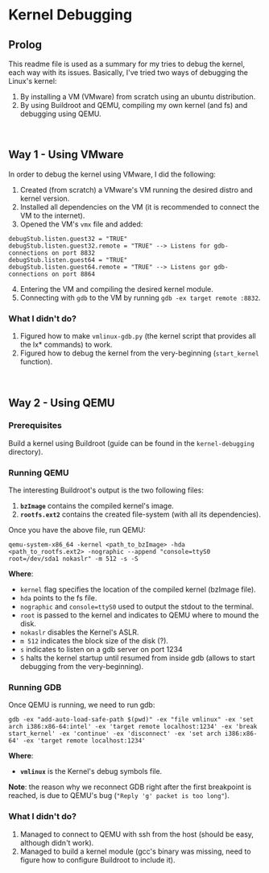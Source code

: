 # Kernel Debugging

## Prolog

This readme file is used as a summary for my tries to debug the kernel, each way with its issues.
Basically, I've tried two ways of debugging the Linux's kernel:
1. By installing a VM (VMware) from scratch using an ubuntu distribution.
2. By using Buildroot and QEMU, compiling my own kernel (and fs) and debugging using QEMU.

</br>

## Way 1 - Using VMware

In order to debug the kernel using VMware, I did the following:
1. Created (from scratch) a VMware's VM running the desired distro and kernel version.
2. Installed all dependencies on the VM (it is recommended to connect the VM to the internet).
3. Opened the VM's `vmx` file and added:
 ```
 debugStub.listen.guest32 = "TRUE"
 debugStub.listen.guest32.remote = "TRUE" --> Listens for gdb-connections on port 8832
 debugStub.listen.guest64 = "TRUE"
 debugStub.listen.guest64.remote = "TRUE" --> Listens gor gdb-connections on port 8864
 ```
4. Entering the VM and compiling the desired kernel module.
5. Connecting with `gdb` to the VM by running `gdb -ex target remote :8832`.

### What I didn't do?
1. Figured how to make `vmlinux-gdb.py` (the kernel script that provides all the lx* commands) to work.
2. Figured how to debug the kernel from the very-beginning (`start_kernel` function).

</br>

## Way 2 - Using QEMU

### Prerequisites 

Build a kernel using Buildroot (guide can be found in the `kernel-debugging` directory).

### Running QEMU

The interesting Buildroot's output is the two following files:
1. __`bzImage`__ contains the compiled kernel's image.
2. __`rootfs.ext2`__ contains the created file-system (with all its dependencies).

Once you have the above file, run QEMU:
```
qemu-system-x86_64 -kernel <path_to_bzImage> -hda <path_to_rootfs.ext2> -nographic --append "console=ttyS0 root=/dev/sda1 nokaslr" -m 512 -s -S
```

__Where__:
* `kernel` flag specifies the location of the compiled kernel (bzImage file).
* `hda` points to the fs file.
* `nographic` and `console=ttyS0` used to output the stdout to the terminal.
* `root` is passed to the kernel and indicates to QEMU where to mound the disk.
* `nokaslr` disables the Kernel's ASLR.
* `m 512` indicates the block size of the disk (?).
* `s` indicates to listen on a gdb server on port 1234
* `S` halts the kernel startup until resumed from inside gdb (allows to start debugging from the very-beginning).  

### Running GDB

Once QEMU is running, we need to run gdb:
```
gdb -ex "add-auto-load-safe-path $(pwd)" -ex "file vmlinux" -ex 'set arch i386:x86-64:intel' -ex 'target remote localhost:1234' -ex 'break start_kernel' -ex 'continue' -ex 'disconnect' -ex 'set arch i386:x86-64' -ex 'target remote localhost:1234'
```

__Where__:
* __`vmlinux`__ is the Kernel's debug symbols file.

__Note__: the reason why we reconnect GDB right after the first breakpoint is reached, is due to QEMU's bug (`"Reply 'g' packet is too long"`).

### What I didn't do?
1. Managed to connect to QEMU with ssh from the host (should be easy, although didn't work).
2. Managed to build a kernel module (gcc's binary was missing, need to figure how to configure Buildroot to include it).
